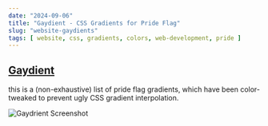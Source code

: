 ```yaml
---
date: "2024-09-06"
title: "Gaydient - CSS Gradients for Pride Flag"
slug: "website-gaydients"
tags: [ website, css, gradients, colors, web-development, pride ]
---
```




## [Gaydient][1]

this is a (non-exhaustive) list of pride flag gradients, which have been color-tweaked to prevent ugly CSS gradient interpolation.

![Gaydrient Screenshot][2]


   [1]: https://cesque.com/gaydient/
   [2]: /saves/2024/09/images/gaydrient.png
